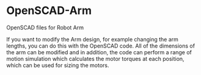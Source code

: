# OpenSCAD-Arm
OpenSCAD files for Robot Arm

If you want to modify the Arm design, for example changing the arm lengths, you can do this with the OpenSCAD code. 
All of the dimensions of the arm can be modified and in addition, the code can perform a range of motion simulation which calculates the motor torques at each
position, which can be used for sizing the motors.


